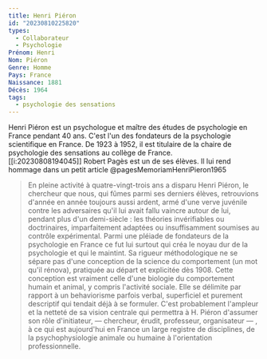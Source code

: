 ```yaml
---
title: Henri Piéron 
id: "20230810225820"
types:
  - Collaborateur
  - Psychologie
Prénom: Henri
Nom: Piéron
Genre: Homme
Pays: France
Naissance: 1881
Décès: 1964
tags:
  - psychologie des sensations
---
```


Henri Piéron est un psychologue et maître des études de psychologie en France pendant 40 ans. C'est l'un des fondateurs de la psychologie scientifique en France. De 1923 à 1952, il est titulaire de la chaire de psychologie des sensations au collège de France.   
[[i:20230808194045]] Robert Pagès est un de ses élèves.  Il lui rend hommage dans un petit article @pagesMemoriamHenriPieron1965

>En pleine activité à quatre-vingt-trois ans a disparu Henri Piéron, le chercheur que nous, qui fûmes parmi ses derniers élèves, retrouvions d'année en année toujours aussi ardent, armé d'une verve juvénile contre les adversaires qu'il lui avait fallu vaincre autour de lui, pendant plus d'un demi-siècle : les théories invérifiables ou doctrinaires, imparfaitement adaptées ou insuffisamment soumises au contrôle expérimental. Parmi une pléiade de fondateurs de la psychologie en France ce fut lui surtout qui créa le noyau dur de la psychologie et qui le maintint. Sa rigueur méthodologique ne se sépare pas d'une conception de la science du comportement (un mot qu'il rénova), pratiquée au départ et explicitée dès 1908. Cette conception est vraiment celle d'une biologie du comportement humain et animal, y compris l'activité sociale. Elle se délimite par rapport à un behaviorisme parfois verbal, superficiel et purement descriptif qui tendait déjà à se formuler. C'est probablement l'ampleur et la netteté de sa vision centrale qui permettra à H. Piéron d'assumer son rôle d'initiateur, — chercheur, érudit, professeur, organisateur — , à ce qui est aujourd'hui en France un large registre de disciplines, de la psychophysiologie animale ou humaine à l'orientation professionnelle.